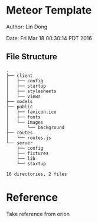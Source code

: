 # Meteor Template

Author: Lin Dong

Date: Fri Mar 18 00:30:14 PDT 2016

## File Structure
```
.
├── client
│   ├── config
│   ├── startup
│   ├── stylesheets
│   └── views
├── models
├── public
│   ├── favicon.ico
│   ├── fonts
│   └── images
│       └── background
├── routes
│   └── routes.js
└── server
    ├── config
    ├── fixtures
    ├── lib
    └── startup

16 directories, 2 files
```

# Reference
Take reference from orion
